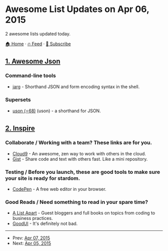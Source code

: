 # Awesome List Updates on Apr 06, 2015

2 awesome lists updated today.

[🏠 Home](/README.md) · [🔥 Feed](https://test.trackawesomelist.com/feed.xml) · [📮 Subscribe](https://trackawesomelist.us17.list-manage.com/subscribe?u=d2f0117aa829c83a63ec63c2f&id=36a103854c)



## [1. Awesome Json](/content/burningtree/awesome-json/README.md)

### Command-line tools

*   [jarg](http://jdp.github.io/jarg/) - Shorthand JSON and form encoding syntax in the shell.

### Supersets

*   [μson (⭐68)](https://github.com/burningtree/uson) (uson) - a shorthand for JSON.

## [2. Inspire](/content/noahbuscher/inspire/README.md)

### Collaborate / Working with a team? These links are for you.

*   [Cloud9](https://c9.io) - An awesome, zen way to work with others in the cloud.
*   [Gist](https://gist.github.com) - Share code and text with others fast. Like a mini repository.

### Testing / Before you launch, these are good tools to make sure your site is ready for stardom.

*   [CodePen](http://codepen.io) - A free web editor in your browser.

### Good Reads / Need something to read in your spare time?

*   [A List Apart](http://alistapart.com) - Guest bloggers and full books on topics from coding to business practices.
*   [GoodUI](http://goodui.org) - It's definitely not bad.

---

- Prev: [Apr 07, 2015](/content/2015/04/07/README.md)
- Next: [Apr 05, 2015](/content/2015/04/05/README.md)